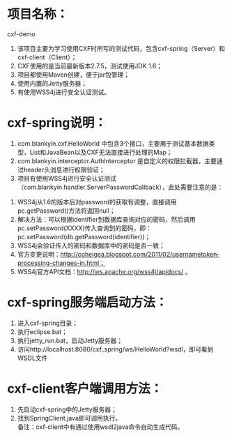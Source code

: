 项目名称：
=================================================
cxf-demo

1. 该项目主要为学习使用CXF时所写的测试代码，包含cxf-spring（Server）和cxf-client（Client）；
2. CXF使用的是当前最新版本2.7.5，测试使用JDK 1.6；
3. 项目都使用Maven创建，便于jar包管理；
4. 使用内置的Jetty服务器；
5. 有使用WSS4j进行安全认证测试。


cxf-spring说明：
=================================================
1. com.blankyin.cxf.HelloWorld 中包含3个接口，主要用于测试基本数据类型，List和JavaBean以及CXF无法直接进行处理的Map；
2. com.blankyin.interceptor.AuthInterceptor 是自定义的权限拦截器，主要通过header头消息进行权限验证；
3. 项目有使用WSS4j进行安全认证测试（com.blankyin.handler.ServerPasswordCallback），此处需要注意的是：
1) WSS4j从1.6的版本后对password的获取有调整，直接调用pc.getPassword()方法将返回null；
2) 解决方法：可以根据identifier到数据库查询对应的密码，然后调用pc.setPassword(XXXX)传入查询到的密码，即：pc.setPassword(db.getPassword(identifier))；
3) WSS4j会验证传入的密码和数据库中的密码是否一致；
4) 官方变更说明：http://coheigea.blogspot.com/2011/02/usernametoken-processing-changes-in.html；
5) WSS4j官方API文档：http://ws.apache.org/wss4j/apidocs/ 。


cxf-spring服务端启动方法：
=================================================
1. 进入cxf-spring目录；
2. 执行eclipse.bat；
3. 执行jetty_run.bat，启动Jetty服务器；
4. 访问http://localhost:8080/cxf_spring/ws/HelloWorld?wsdl，即可看到WSDL文件


cxf-client客户端调用方法：
=================================================
1. 先启动cxf-spring中的Jetty服务器；
2. 找到SpringClient.java即可调用执行。<br>
备注：cxf-client中有通过使用wsdl2java命令自动生成代码。